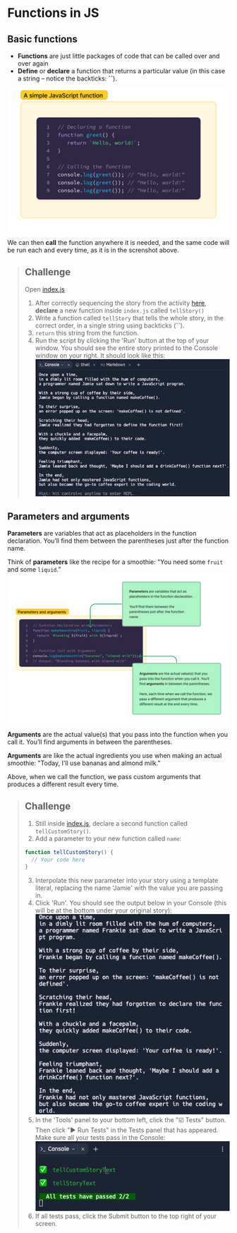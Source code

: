 # Functions in JS

## Basic functions

 - **Functions** are just little packages of code that can be called over and over again
 - **Define** or **declare** a function that returns a particular value (in this case a string – notice the backticks: **``**).

![image](assets/image.png)

We can then **call** the function anywhere it is needed, and the same code will be run each and every time, as it is in the screnshot above.

> ## Challenge
> Open [index.js](img/index.js)
> 
> 1. After correctly sequencing the story from the activity [here](https://www.figma.com/file/dGLxKwiXFoYWvUeod9eUZD/A-Tale-of-Fire-and-Functions-(Start)/duplicate), **declare** a new function inside `index.js` called `tellStory()`
> 2. Write a function called `tellStory` that tells the whole story, in the correct order, in a single string using backticks (**``**).
> 3. `return` this string from the function.
> 4. Run the script by clicking the 'Run' button at the top of your window. You should see the entire story printed to the Console window on your right. It should look like this:
> ![image](assets/image_2.png)

## Parameters and arguments

**Parameters** are variables that act as placeholders in the function declaration. You’ll find them between the parentheses just after the function name.

Think of **parameters** like the recipe for a smoothie: "You need some `fruit` and some `liquid`.”
![image](assets/image_3.png)

**Arguments** are the actual value(s) that you pass into the function when you call it. You’ll find arguments in between the parentheses.

**Arguments** are like the actual ingredients you use when making an actual smoothie: "Today, I'll use bananas and almond milk."

Above, when we call the function, we pass custom arguments that produces a different result every time.

> ## Challenge
> 1. Still inside [index.js](index.js), declare a second function called `tellCustomStory()`.
> 2. Add a parameter to your new function called `name`:
> ```javascript
> function tellCustomStory() {
>   // Your code here  
> }
> ```
> 3. Interpolate this new parameter into your story using a template literal, replacing the name 'Jamie' with the value you are passing in.
> 4. Click 'Run'. You should see the output below in your Console (this will be at the bottom under your original story):
> ![image](assets/image_4.png)
> 5. In the 'Tools' panel to your bottom left, click the "☑️ Tests" button. Then click "▶️ Run Tests" in the Tests panel that has appeared. Make sure all your tests pass in the Console:
> ![image](assets/image_5a.png)
> 6. If all tests pass, click the Submit button to the top right of your screen.